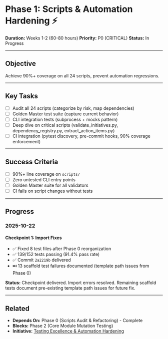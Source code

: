 # Phase 1: Scripts & Automation Hardening ⚡

**Duration:** Weeks 1-2 (60-80 hours)
**Priority:** P0 (CRITICAL)
**Status:** In Progress

---

## Objective

Achieve 90%+ coverage on all 24 scripts, prevent automation regressions.

---

## Key Tasks

- [ ] Audit all 24 scripts (categorize by risk, map dependencies)
- [ ] Golden Master test suite (capture current behavior)
- [ ] CLI integration tests (subprocess + mocks pattern)
- [ ] Deep dive on critical scripts (validate_initiatives.py, dependency_registry.py, extract_action_items.py)
- [ ] CI integration (pytest discovery, pre-commit hooks, 90% coverage enforcement)

---

## Success Criteria

- [ ] 90%+ line coverage on `scripts/`
- [ ] Zero untested CLI entry points
- [ ] Golden Master suite for all validators
- [ ] CI fails on script changes without tests

---

## Progress

### 2025-10-22

#### Checkpoint 1: Import Fixes

- ✅ Fixed 8 test files after Phase 0 reorganization
- ✅ 139/152 tests passing (91.4% pass rate)
- ✅ Commit `2a2219b` delivered
- ⏭️ 13 scaffold test failures documented (template path issues from Phase 0)

**Status:** Checkpoint delivered. Import errors resolved. Remaining scaffold tests document pre-existing template path issues for future fix.

---

## Related

- **Depends On:** Phase 0 (Scripts Audit & Refactoring) - Complete
- **Blocks:** Phase 2 (Core Module Mutation Testing)
- **Initiative:** [Testing Excellence & Automation Hardening](../initiative.md)
